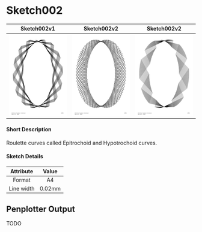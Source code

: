 # Sketch002

Sketch002v1                                          |  Sketch002v2                                        |  Sketch002v2                                       |
:---------------------------------------------------:|:---------------------------------------------------:|:--------------------------------------------------:|
[![](sketch002/output1.png)](sketch002/output1.png)  | [![](sketch002/output2.png)](sketch002/output2.png) | [![](sketch002/output3.png)](sketch002/output3.png)|

#### Short Description

Roulette curves called Epitrochoid and Hypotrochoid curves.

#### Sketch Details

<center>

 Attribute   | Value                                |
:-----------:|:------------------------------------:|
 Format      | A4                                   |
 Line width  | 0.02mm                               |

</center>


## Penplotter Output

TODO
